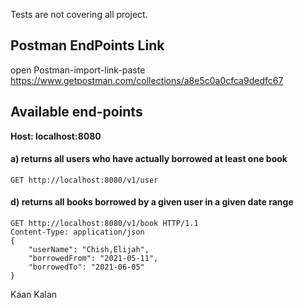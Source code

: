 Tests are not covering all project.

## Postman EndPoints Link <br>
open Postman-import-link-paste <br>
https://www.getpostman.com/collections/a8e5c0a0cfca9dedfc67
## Available end-points
<b> Host: localhost:8080 </b>


#### a) returns all users who have actually borrowed at least one book
```
GET http://localhost:8080/v1/user
```

#### d) returns all books borrowed by a given user in a given date range
```
GET http://localhost:8080/v1/book HTTP/1.1
Content-Type: application/json
{
    "userName": "Chish,Elijah",
    "borrowedFrom": "2021-05-11",
    "borrowedTo": "2021-06-05"
}
```


Kaan Kalan